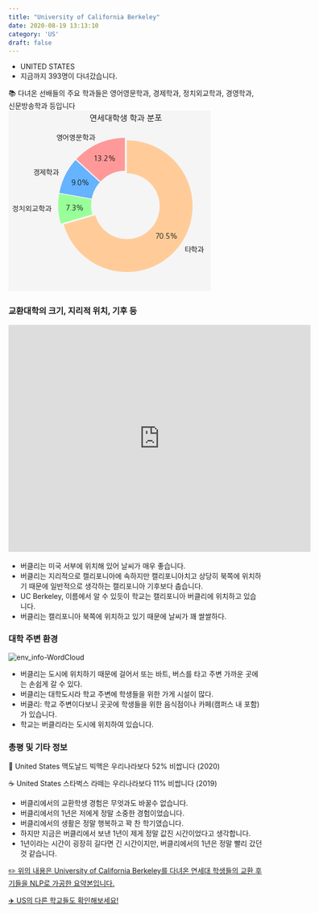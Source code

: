 ```yaml
---
title: "University of California Berkeley"
date: 2020-08-19 13:13:10
category: 'US'
draft: false
---
```



* UNITED STATES
* 지금까지 393명이 다녀갔습니다. 

📚 다녀온 선배들의 주요 학과들은 영어영문학과, 경제학과, 정치외교학과, 경영학과, 신문방송학과 등입니다
![department-info](../plots/US000188.png)
### 교환대학의 크기, 지리적 위치, 기후 등
<iframe
width="600"
height="450"
frameborder="0" style="border:0"
src="https://www.google.com/maps/embed/v1/place?key=AIzaSyC9e1AME-pVmWC4hBpFdu5S4dKzyepa3HQ&q=University+of+California+Berkeley&center=37.8718992,-122.2585399&zoom=14" allowfullscreen>
</iframe>

* 버클리는 미국 서부에 위치해 있어 날씨가 매우 좋습니다.
* 버클리는 지리적으로 캘리포니아에 속하지만 캘리포니아치고 상당히 북쪽에 위치하기 때문에 일반적으로 생각하는 캘리포니아 기후보다 춥습니다.
* UC Berkeley, 이름에서 알 수 있듯이 학교는 캘리포니아 버클리에 위치하고 있습니다.
* 버클리는 캘리포니아 북쪽에 위치하고 있기 때문에 날씨가 꽤 쌀쌀하다.


### 대학 주변 환경

![env_info-WordCloud](../univ_wordclouds_okt/env_info/US000188_env_info_okt.png)

* 버클리는 도시에 위치하기 때문에 걸어서 또는 바트, 버스를 타고 주변 가까운 곳에는 손쉽게 갈 수 있다.
* 버클리는 대학도시라 학교 주변에 학생들을 위한 가게 시설이 많다.
* 버클리: 학교 주변이다보니 곳곳에 학생들을 위한 음식점이나 카페(캠퍼스 내 포함)가 있습니다.
* 학교는 버클리라는 도시에 위치하여 있습니다.


### 총평 및 기타 정보 
🍔 United States 맥도날드 빅맥은 우리나라보다 52% 비쌉니다 (2020)

☕️ United States 스타벅스 라떼는 우리나라보다 11% 비쌉니다 (2019)
* 버클리에서의 교환학생 경험은 무엇과도 바꿀수 없습니다.
* 버클리에서의 1년은 저에게 정말 소중한 경험이었습니다.
* 버클리에서의 생활은 정말 행복하고 꽉 찬 학기였습니다.
* 하지만 지금은 버클리에서 보낸 1년이 제게 정말 값진 시간이었다고 생각합니다.
* 1년이라는 시간이 굉장히 길다면 긴 시간이지만, 버클리에서의 1년은 정말 빨리 갔던 것 같습니다.


[✏️ 위의 내용은 University of California Berkeley를 다녀온 연세대 학생들의 교환 후기들을 NLP로 가공한 요약본입니다.](http://oia.yonsei.ac.kr/partner/expReport.asp?ucode=US000188&bgbn=A)

[✈️ US의 다른 학교들도 확인해보세요!](https://yonsei-exchange.netlify.app/?category=US)
